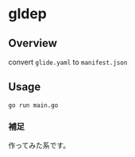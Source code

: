 # gldep

## Overview
convert `glide.yaml` to `manifest.json`

## Usage
```
go run main.go
```

### 補足
作ってみた系です。  